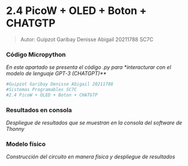 # 2.4 PicoW + OLED + Boton + CHATGTP

>Autor: Guipzot Garibay Denisse Abigail 20211788 SC7C
 
### Código Micropython
_En este apartado se presenta el código .py para  *interacturar con el modelo de lenguaje GPT-3 (CHATGPT)**_
```python
#Guipzot Garibay Denisse Abigail 20211788
#Sistemas Programables SC7C
#2.4 PicoW + OLED + Boton + CHATGTP

```
### Resultados en consola
_Despliegue de resultados que se muestran en la consola del software de Thonny_
![]()

### Modelo físico 
_Construcción del circuito en manera física y despliegue de resultados_ 

![]()
